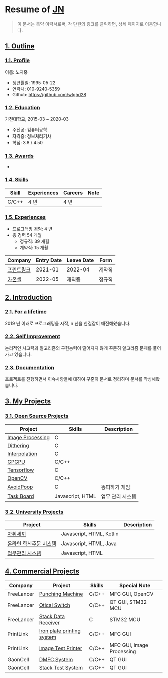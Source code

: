 # Resume of [JN](https://github.com/wlghd28)
> 이 문서는 축약 이력서로써, 각 단원의 링크를 클릭하면, 상세 페이지로 이동합니다.

## [1. Outline](https://github.com/wlghd28)
### [1.1. Profile](https://github.com/wlghd28)
이름: 노지홍

  - 생년월일: 1995-05-22
  - 연락처: 010-9240-5359
  - Github: https://github.com/wlghd28

### [1.2. Education](https://github.com/wlghd28)
가천대학교, 2015-03 ~ 2020-03

  - 주전공: 컴퓨터공학
  - 자격증: 정보처리기사
  - 학점: 3.8 / 4.50

### [1.3. Awards](https://github.com/wlghd28)
-

### [1.4. Skills](https://github.com/wlghd28)
Skill        | Experiences | Careers | Note
-------------|-------------|---------|-----------------------------------
C/C++        | 4 년        | 4 년    | 


### [1.5. Experiences](https://github.com/wlghd28)
  - 프로그래밍 경험: 4 년
  - 총 경력 54 개월
    - 정규직: 39 개월
    - 계약직: 15 개월

Company | Entry Date | Leave Date | Form
--------|------------|------------|-------
[프린트링크](https://github.com/wlghd28) | 2021-01    | 2022-04    | 계약직
[가온셀](https://github.com/wlghd28) | 2022-05 | 재직중 | 정규직


## [2. Introduction](https://github.com/wlghd28)
### [2.1. For a lifetime](https://github.com/wlghd28)
2019 년 이래로 프로그래밍을 시작, n 년을 한결같이 매진해왔습니다.

### [2.2. Self Improvement](https://github.com/wlghd28)
논리적인 사고력과 알고리즘의 구현능력이 떨어지지 않게 꾸준히 알고리즘 문제를 풀어가고 있습니다.

### [2.3. Documentation](https://github.com/wlghd28)
프로젝트를 진행하면서 이슈사항들에 대하여 꾸준히 문서로 정리하며 문서를 작성해왔습니다.

## [3. My Projects](https://github.com/wlghd28)
### [3.1. Open Source Projects](https://github.com/wlghd28)
Project            | Skills           | Description
-------------------|------------------|-----------------------------
[Image Processing](https://github.com/wlghd28) | C | 
[Dithering](https://github.com/wlghd28) | C | 
[Interpolation](https://github.com/wlghd28) | C | 
[GPGPU](https://github.com/wlghd28) | C/C++ | 
[Tensorflow](https://github.com/wlghd28) | C |
[OpenCV](https://github.com/wlghd28) | C/C++ | 
[AvoidPoop](https://github.com/wlghd28) | C | 똥피하기 게임
[Task Board](https://github.com/wlghd28) | Javascript, HTML | 업무 관리 시스템


### [3.2. University Projects](https://github.com/samchon/resume/blob/master/STORY.md#32-university-projects)
Project            | Skills           | Description
-------------------|------------------|-----------------------------
[자취세끼](STORY.md#321-hansung-timetable)  | Javascript, HTML, Kotlin             | 
[온라인 학식주문 시스템](https://github.com/wlghd28) | Javascript, HTML, Java | 
[업무관리 시스템](https://github.com/samchon/wlghd28)           | Javascript, HTML | 


## [4. Commercial Projects](https://github.com/wlghd28)
Company        | Project                | Skills              | Special Note
---------------|------------------------|---------------------|---------------------
FreeLancer     | [Punching Machine](https://github.com/wlghd28/resume/blob/master/DETAIL.md#411-Punching-Machine)     | C/C++           | MFC GUI, OpenCV
FreeLancer     | [Otical Switch](https://github.com/wlghd28)     | C/C++           | QT GUI, STM32 MCU
FreeLancer     | [Stack Data Receiver](https://github.com/wlghd28)     | C           | STM32 MCU
PrintLink      | [Iron plate printing system](https://github.com/wlghd28)     | C/C++           | MFC GUI
PrintLink      | [Image Test Printer](https://github.com/wlghd28)   | C/C++                 | MFC GUI, Image Processing
GaonCell       | [DMFC System](https://github.com/wlghd28) | C/C++                 | QT GUI
GaonCell       | [Stack Test System](https://github.com/wlghd28)         | C/C++     | QT GUI


